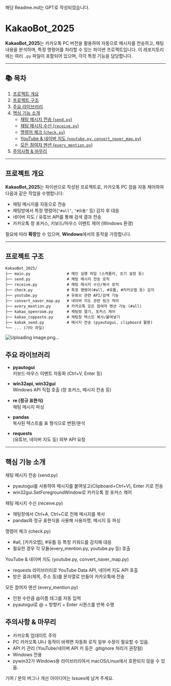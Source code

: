 해당 Readme.md는 GPT로 작성되었습니다.

# KakaoBot_2025

**KakaoBot_2025**는 카카오톡 PC 버전을 활용하여 자동으로 메시지를 전송하고, 채팅 내용을 분석하며, 특정 명령어를 처리할 수 있는 파이썬 프로젝트입니다. 이 레포지토리에는 여러 `.py` 파일이 포함되어 있으며, 각각 특정 기능을 담당합니다.

---

## 📚 목차
1. [프로젝트 개요](#프로젝트-개요)  
2. [프로젝트 구조](#프로젝트-구조)  
3. [주요 라이브러리](#주요-라이브러리)  
4. [핵심 기능 소개](#핵심-기능-소개) 
   - [채팅 메시지 전송 (`send.py`)](#채팅-메시지-전송-sendpy)  
   - [채팅 메시지 수신 (`receive.py`)](#채팅-메시지-수신-receivepy)  
   - [명령어 체크 (`check.py`)](#명령어-체크-checkpy)  
   - [YouTube & 네이버 지도 (`youtube.py`, `convert_naver_map.py`)](#youtube--네이버-지도-youtubepy-convert_naver_mappy)  
   - [모든 참여자 멘션 (`every_mention.py`)](#모든-참여자-멘션-every_mentionpy)  
5. [주의사항 & 마무리](#주의사항--마무리)

---

## 프로젝트 개요
**KakaoBot_2025**는 파이썬으로 작성된 프로젝트로, 카카오톡 PC 창을 자동 제어하여 다음과 같은 작업을 수행합니다:

- 채팅 메시지를 자동으로 전송  
- 채팅방에서 특정 명령어(`"#all"`, `"#유툽"` 등) 감지 후 대응  
- 네이버 지도 / 유튜브 API를 통해 검색 결과 전송  
- 카카오톡 창 포커스, 키보드/마우스 이벤트 제어 (Windows 환경)

필요에 따라 **확장**할 수 있으며, **Windows**에서의 동작을 가정합니다.

---

## 프로젝트 구조
```plaintext
KakaoBot_2025/
├── main.py                # 메인 실행 파일 (스케줄러, 초기 설정 등)
├── send.py                # 채팅 메시지 전송 로직
├── receive.py             # 채팅 메시지 수신/복사 로직
├── check.py               # 특정 명령어(#all, #유툽, #카카오맵 등) 감지
├── youtube.py             # 유튜브 관련 API/검색 기능
├── convert_naver_map.py   # 네이버 지도 관련 링크 처리
├── every_mention.py       # 카카오톡 모든 참여자 멘션 기능 (#all)
├── kakao_openroom.py      # 채팅방 열기, 포커스 제어
├── kakao_coppaste.py      # 채팅창 텍스트 복사/붙여넣기
├── kakak_send.py          # 메시지 전송 (pyautogui, clipboard 활용)
└── ... (기타 파일)
```

![Uploading image.png…]()


## 주요 라이브러리
- **pyautogui**  
  키보드·마우스 이벤트 자동화 (Ctrl+V, Enter 등)

- **win32api, win32gui**  
  Windows API 직접 호출 (창 포커스, 메시지 전송 등)

- **re (정규 표현식)**  
  채팅 메시지 파싱

- **pandas**  
  복사된 텍스트를 표 형식으로 변환/분석

- **requests**  
  (유튜브, 네이버 지도 등) 외부 API 요청

---

## 핵심 기능 소개

채팅 메시지 전송 (send.py)
 - pyautogui를 사용하여 메시지를 붙여넣고(Clipboard+Ctrl+V), Enter 키로 전송
 - win32gui.SetForegroundWindow로 카카오톡 창 포커스 제어

채팅 메시지 수신 (receive.py)
  - 채팅창에서 Ctrl+A, Ctrl+C로 전체 메시지를 복사
  - pandas와 정규 표현식을 사용해 사용자명, 메시지 등 파싱

명령어 체크 (check.py)
- #all, [카카오맵], #유툽 등 특정 키워드를 감지해 대응
- 필요한 경우 각 모듈(every_mention.py, youtube.py 등) 호출

YouTube & 네이버 지도 (youtube.py, convert_naver_map.py)
- requests 라이브러리로 YouTube Data API, 네이버 지도 API 호출
- 받은 결과(제목, 주소 등)를 문자열로 만들어 카카오톡에 전송

모든 참여자 멘션 (every_mention.py)
- 인원 수만큼 @이름 태그를 자동 입력
- pyautogui로 @ + 방향키 + Enter 시퀀스를 반복 수행

## 주의사항 & 마무리
- 카카오톡 업데이트 주의
- PC 카카오톡 UI나 동작이 바뀌면 자동화 로직 일부 수정이 필요할 수 있음.
- API 키 관리 (YouTube/네이버 API 키 등은 .gitignore 처리가 권장됨)
- Windows 전용
- pywin32가 Windows용 라이브러리여서 macOS/Linux에서 호환되지 않을 수 있음.

기여 / 문의
버그나 개선 아이디어는 Issues에 남겨 주세요.
